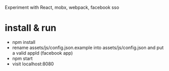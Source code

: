 Experiment with React, mobx, webpack, facebook sso

# install & run

- npm install
- rename assets/js/config.json.example into assets/js/config.json and put a valid appId (facebook app)
- npm start
- visit localhost:8080
